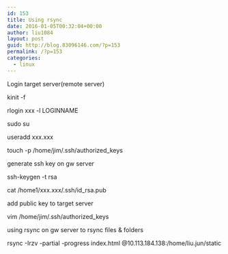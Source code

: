 ```yaml
---
id: 153
title: Using rsync
date: 2016-01-05T00:32:04+00:00
author: liu1084
layout: post
guid: http://blog.83096146.com/?p=153
permalink: /?p=153
categories:
  - linux
---
```

Login target server(remote server)

kinit -f
  
rlogin xxx -l LOGINNAME
  
sudo su
  
useradd xxx.xxx
  
touch -p /home/jim/.ssh/authorized_keys
  
generate ssh key on gw server

ssh-keygen -t rsa
  
cat /home1/xxx.xxx/.ssh/id_rsa.pub
  
add public key to target server
  
vim /home/jim/.ssh/authorized_keys
  
using rsync on gw server to rsync files & folders
  
rsync -Irzv -partial -progress index.html <your username>@10.113.184.138:/home/liu.jun/static